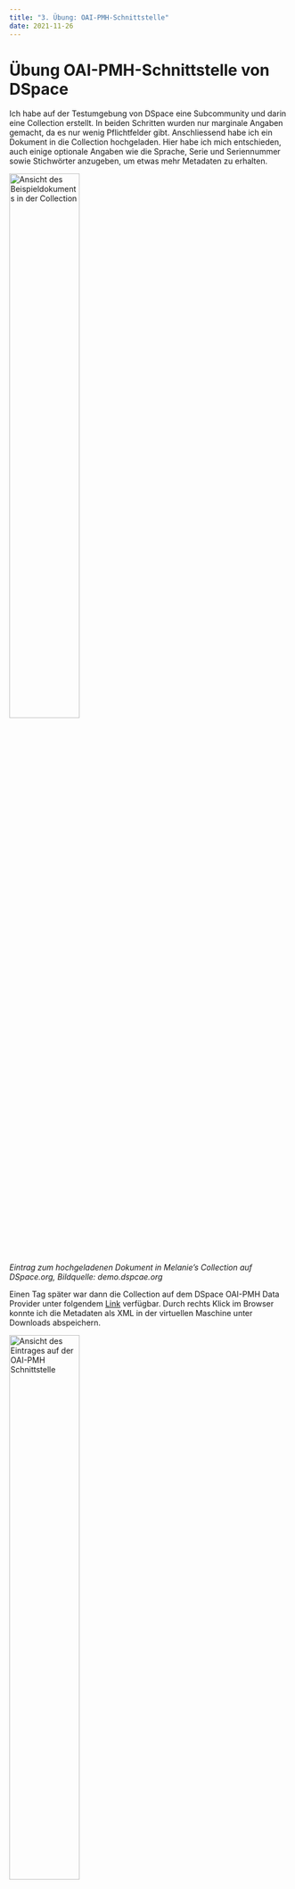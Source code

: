 ```yaml
---
title: "3. Übung: OAI-PMH-Schnittstelle"
date: 2021-11-26
---
```


<h1>Übung OAI-PMH-Schnittstelle von DSpace</h1>

<p>Ich habe auf der Testumgebung von DSpace eine Subcommunity und darin eine Collection erstellt. In beiden Schritten wurden nur marginale Angaben gemacht, da es nur wenig Pflichtfelder gibt. Anschliessend habe ich ein Dokument in die Collection hochgeladen. Hier habe ich mich entschieden, auch einige optionale Angaben wie die Sprache, Serie und Seriennummer sowie Stichwörter anzugeben, um etwas mehr Metadaten zu erhalten. <br></p>

<p><img src="https://user-images.githubusercontent.com/83494929/143591964-ec34787f-03e9-4638-b49f-5b45b220221b.png" alt="Ansicht des Beispieldokuments in der Collection" width="50%"><br>
<i>Eintrag zum hochgeladenen Dokument in Melanie’s Collection auf DSpace.org, Bildquelle: demo.dspcae.org</i><br></p>

<p>Einen Tag später war dann die Collection auf dem DSpace OAI-PMH Data Provider unter folgendem <a href="http://demo.dspace.org/oai/request?verb=ListRecords&metadataPrefix=oai_dc&set=com_10673_75">Link</a> verfügbar. Durch rechts Klick im Browser konnte ich die Metadaten als XML in der virtuellen Maschine unter Downloads abspeichern. <br></p>
 
<p><img src="https://user-images.githubusercontent.com/83494929/143591671-a61f6298-0ddf-42d7-b000-bc25ce5a99cd.png" alt="Ansicht des Eintrages auf der OAI-PMH Schnittstelle" width="50%"><br></p>
  
<p>Diese Ansicht zeigt, welche Daten von DSpace über die OAI-Schnittstelle abgerufen werden können. OAI-PMH steht für Open Archives Initiative Protocol for Metadata Harvesting. Dies ist eine Schnittstelle, über welche relativ einfach Daten zwischen Repositorien ausgetauscht werden können. Dabei stellt der Datenanbieter (in unserem Fall DSpace) strukturierte Metadaten zu den erfassten Records zur Verfügung, welche dann über OAI-PMH Service-Requests abgefragt und so gesammelt werden können. Die Abfrage erfolgt über das Hypertext Transfer Protocol HTTP (Quelle: <a href="https://www.openarchives.org/pmh/">openarchives.org</a>).<br></p>
<p> der Schnittstelle können auch Sets aufgerufen und deren Metadaten angeschaut werden. Dabei ist mir aufgefallen, dass die Metadaten identisch sind, aber im Header des XML die ID’s der Sets angezeigt werden. Wozu die Sets sind, konnte ich nicht herausfinden.<sup>1</sup> Die Metadaten enthalten die Information, welche ich bei der Erfassung des Beispieldokuments eingegeben habe. Ich konnte hier keine Lücken feststellen. <br></p>
  
<p><img src="https://user-images.githubusercontent.com/83494929/143591314-cda8cd1f-4ec0-4dcd-add1-5b148def8500.png " alt="Ansicht von 2 XML-Dateien" width="100%"><br>
 <i>Links: Metadaten-Export der oberen Stufe (106073_75), rechts der Meta-Datenexport vom Set mit der ID 10673-75</i><br></p>

<p>Nun bin ich gespannt, was wir in der <a href="https://melakae.github.io/bain_lerntagebuch/2021/12/02/lerneinheit_6.html">nächsten Unterrichtseinheit </a> mit dem XML-Export machen werden.<br></p>

<p><br><sup>1</sup> <b>Update nach Lerneinheit 6:</b> Die Sets ermöglichen es, maschinell Teile aus einer OAI-PMH-Schnittstelle abzurufen. Bei nur einem Beispieldatensatz sind die Unterschiede nicht klar ersichtlich, dazu bräuchte es Datensätze in mehreren Communities innerhalb DSpace. Ohne Set-Angabe werden jeweils alle Daten aus der Schnittstelle abgerufen. 
